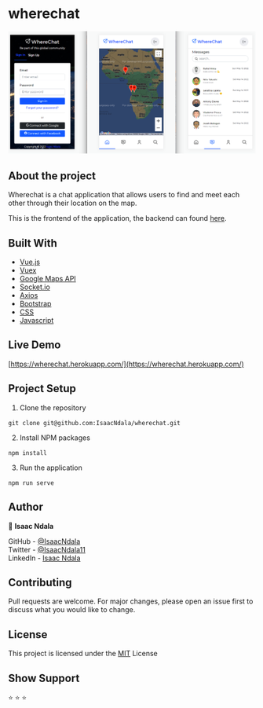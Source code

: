 # wherechat
![](project-image.png)

## About the project
Wherechat is a chat application that allows users to find and meet each other through their location on the map.

This is the frontend of the application, the backend can found [here](https://github.com/IsaacNdala/wherechat-backend/).

## Built With
* [Vue.js](https://vuejs.org/)
* [Vuex](https://vuex.vuejs.org/)
* [Google Maps API](https://developers.google.com/maps)
* [Socket.io](https://socket.io/)
* [Axios](https://axios-http.com/)
* [Bootstrap](https://getbootstrap.com/)
* [CSS](https://en.wikipedia.org/wiki/CSS)
* [Javascript](https://en.wikipedia.org/wiki/JavaScript)

## Live Demo
[https://wherechat.herokuapp.com/](https://wherechat.herokuapp.com/)

## Project Setup

1. Clone the repository
```
git clone git@github.com:IsaacNdala/wherechat.git
```

2. Install NPM packages
```
npm install
```


3. Run the application
```
npm run serve
```

## Author
👤 <b>Isaac Ndala</b>

GitHub - [@IsaacNdala](https://github.com/IsaacNdala)</br>
Twitter - [@IsaacNdala11](https://twitter.com/IsaacNdala11)</br>
LinkedIn - [Isaac Ndala](https://www.linkedin.com/in/isaac-ndala)

## Contributing
Pull requests are welcome. For major changes, please open an issue first to discuss what you would like to change.

## License
This project is licensed under the [MIT](https://choosealicense.com/licenses/mit/) License

## Show Support
⭐️  ⭐️  ⭐️

